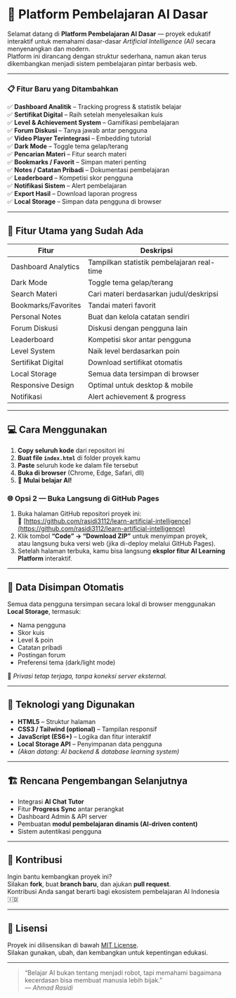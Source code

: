 # 🤖 Platform Pembelajaran AI Dasar

Selamat datang di **Platform Pembelajaran AI Dasar** — proyek edukatif interaktif untuk memahami dasar-dasar *Artificial Intelligence (AI)* secara menyenangkan dan modern.  
Platform ini dirancang dengan struktur sederhana, namun akan terus dikembangkan menjadi sistem pembelajaran pintar berbasis web.  

---

### 📋 Fitur Baru yang Ditambahkan
✅ **Dashboard Analitik** – Tracking progress & statistik belajar  
✅ **Sertifikat Digital** – Raih setelah menyelesaikan kuis  
✅ **Level & Achievement System** – Gamifikasi pembelajaran  
✅ **Forum Diskusi** – Tanya jawab antar pengguna  
✅ **Video Player Terintegrasi** – Embedding tutorial  
✅ **Dark Mode** – Toggle tema gelap/terang  
✅ **Pencarian Materi** – Fitur search materi  
✅ **Bookmarks / Favorit** – Simpan materi penting  
✅ **Notes / Catatan Pribadi** – Dokumentasi pembelajaran  
✅ **Leaderboard** – Kompetisi skor pengguna  
✅ **Notifikasi Sistem** – Alert pembelajaran  
✅ **Export Hasil** – Download laporan progress  
✅ **Local Storage** – Simpan data pengguna di browser  

---

## 🎯 Fitur Utama yang Sudah Ada

| Fitur | Deskripsi |
|-------|------------|
| Dashboard Analytics | Tampilkan statistik pembelajaran real-time |
| Dark Mode | Toggle tema gelap/terang |
| Search Materi | Cari materi berdasarkan judul/deskripsi |
| Bookmarks/Favorites | Tandai materi favorit |
| Personal Notes | Buat dan kelola catatan sendiri |
| Forum Diskusi | Diskusi dengan pengguna lain |
| Leaderboard | Kompetisi skor antar pengguna |
| Level System | Naik level berdasarkan poin |
| Sertifikat Digital | Download sertifikat otomatis |
| Local Storage | Semua data tersimpan di browser |
| Responsive Design | Optimal untuk desktop & mobile |
| Notifikasi | Alert achievement & progress |

---

## 💻 Cara Menggunakan

1. **Copy seluruh kode** dari repositori ini  
2. **Buat file `index.html`** di folder proyek kamu  
3. **Paste** seluruh kode ke dalam file tersebut  
4. **Buka di browser** (Chrome, Edge, Safari, dll)  
5. 🎉 **Mulai belajar AI!**

### 🌐 Opsi 2 — Buka Langsung di GitHub Pages
1. Buka halaman GitHub repositori proyek ini:  
   🔗 [https://github.com/rasidi3112/learn-artificial-intelligence](https://github.com/rasidi3112/learn-artificial-intelligence)
2. Klik tombol **“Code” → “Download ZIP”** untuk menyimpan proyek,  
   atau langsung buka versi web (jika di-deploy melalui GitHub Pages).  
3. Setelah halaman terbuka, kamu bisa langsung **eksplor fitur AI Learning Platform** interaktif.  


---

## 💾 Data Disimpan Otomatis

Semua data pengguna tersimpan secara lokal di browser menggunakan **Local Storage**, termasuk:

- Nama pengguna  
- Skor kuis  
- Level & poin  
- Catatan pribadi  
- Postingan forum  
- Preferensi tema (dark/light mode)  

🔐 *Privasi tetap terjaga, tanpa koneksi server eksternal.*

---

## 🧠 Teknologi yang Digunakan
- **HTML5** – Struktur halaman  
- **CSS3 / Tailwind (optional)** – Tampilan responsif  
- **JavaScript (ES6+)** – Logika dan fitur interaktif  
- **Local Storage API** – Penyimpanan data pengguna  
- *(Akan datang: AI backend & database learning system)*  

---

## 🏗️ Rencana Pengembangan Selanjutnya
- Integrasi **AI Chat Tutor**  
- Fitur **Progress Sync** antar perangkat  
- Dashboard Admin & API server  
- Pembuatan **modul pembelajaran dinamis (AI-driven content)**  
- Sistem autentikasi pengguna  

---

## 🌟 Kontribusi
Ingin bantu kembangkan proyek ini?  
Silakan **fork**, buat **branch baru**, dan ajukan **pull request**.  
Kontribusi Anda sangat berarti bagi ekosistem pembelajaran AI Indonesia 🇮🇩  

---

## 🪪 Lisensi
Proyek ini dilisensikan di bawah [MIT License](LICENSE).  
Silakan gunakan, ubah, dan kembangkan untuk kepentingan edukasi.

---

> “Belajar AI bukan tentang menjadi robot, tapi memahami bagaimana kecerdasan bisa membuat manusia lebih bijak.”  
> — *Ahmad Rasidi*

